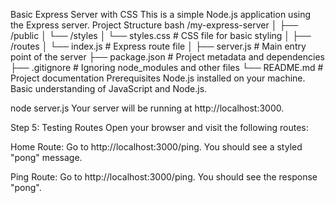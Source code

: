 Basic Express Server with CSS
This is a simple Node.js application using the Express server.
Project Structure
bash
/my-express-server
│
├── /public
│   └── /styles
│       └── styles.css  # CSS file for basic styling
│
├── /routes
│   └── index.js        # Express route file
│
├── server.js           # Main entry point of the server
├── package.json        # Project metadata and dependencies
├── .gitignore          # Ignoring node_modules and other files
└── README.md           # Project documentation
Prerequisites
Node.js installed on your machine.
Basic understanding of JavaScript and Node.js.


node server.js
Your server will be running at http://localhost:3000.

Step 5: Testing Routes
Open your browser and visit the following routes:

Home Route:
Go to http://localhost:3000/ping.
You should see a styled "pong" message.

Ping Route:
Go to http://localhost:3000/ping.
You should see the response "pong".
